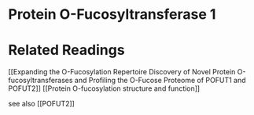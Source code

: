 # Protein O-Fucosyltransferase 1


# Related Readings
[[Expanding the O-Fucosylation Repertoire Discovery of Novel Protein O-fucosyltransferases and Profiling the O-Fucose Proteome of POFUT1 and POFUT2]]
[[Protein O-fucosylation structure and function]]

see also [[POFUT2]]